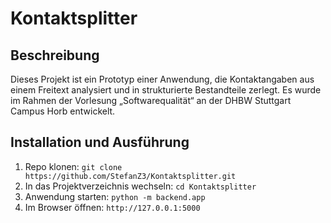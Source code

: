 # Kontaktsplitter

## Beschreibung

Dieses Projekt ist ein Prototyp einer Anwendung, die Kontaktangaben aus einem Freitext analysiert und in strukturierte Bestandteile zerlegt.
Es wurde im Rahmen der Vorlesung „Softwarequalität“ an der DHBW Stuttgart Campus Horb entwickelt.

## Installation und Ausführung

1. Repo klonen:  `git clone https://github.com/StefanZ3/Kontaktsplitter.git`
2. In das Projektverzeichnis wechseln: `cd Kontaktsplitter`
3. Anwendung starten: `python -m backend.app`
4. Im Browser öffnen: `http://127.0.0.1:5000`
